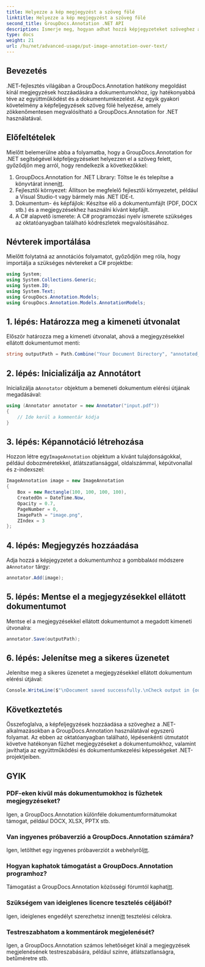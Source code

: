 ```yaml
---
title: Helyezze a kép megjegyzést a szöveg fölé
linktitle: Helyezze a kép megjegyzést a szöveg fölé
second_title: GroupDocs.Annotation .NET API
description: Ismerje meg, hogyan adhat hozzá képjegyzeteket szöveghez a .NET-ben a GroupDocs.Annotation segítségével a hatékony dokumentumkezelés és együttműködés érdekében.
type: docs
weight: 21
url: /hu/net/advanced-usage/put-image-annotation-over-text/
---
```

## Bevezetés
.NET-fejlesztés világában a GroupDocs.Annotation hatékony megoldást kínál megjegyzések hozzáadására a dokumentumokhoz, így hatékonyabbá téve az együttműködést és a dokumentumkezelést. Az egyik gyakori követelmény a képfeljegyzések szöveg fölé helyezése, amely zökkenőmentesen megvalósítható a GroupDocs.Annotation for .NET használatával.
## Előfeltételek
Mielőtt belemerülne abba a folyamatba, hogy a GroupDocs.Annotation for .NET segítségével képfeljegyzéseket helyezzen el a szöveg felett, győződjön meg arról, hogy rendelkezik a következőkkel:
1.  GroupDocs.Annotation for .NET Library: Töltse le és telepítse a könyvtárat innen[itt](https://releases.groupdocs.com/annotation/net/).
2. Fejlesztői környezet: Állítson be megfelelő fejlesztői környezetet, például a Visual Studio-t vagy bármely más .NET IDE-t.
3. Dokumentum- és képfájlok: Készítse elő a dokumentumfájlt (PDF, DOCX stb.) és a megjegyzésekhez használni kívánt képfájlt.
4. A C# alapvető ismerete: A C# programozási nyelv ismerete szükséges az oktatóanyagban található kódrészletek megvalósításához.

## Névterek importálása
Mielőtt folytatná az annotációs folyamatot, győződjön meg róla, hogy importálja a szükséges névtereket a C# projektbe:
```csharp
using System;
using System.Collections.Generic;
using System.IO;
using System.Text;
using GroupDocs.Annotation.Models;
using GroupDocs.Annotation.Models.AnnotationModels;
```
## 1. lépés: Határozza meg a kimeneti útvonalat
Először határozza meg a kimeneti útvonalat, ahová a megjegyzésekkel ellátott dokumentumot menti:
```csharp
string outputPath = Path.Combine("Your Document Directory", "annotated_document.pdf");
```
## 2. lépés: Inicializálja az Annotátort
 Inicializálja a`Annotator` objektum a bemeneti dokumentum elérési útjának megadásával:
```csharp
using (Annotator annotator = new Annotator("input.pdf"))
{
    // Ide kerül a kommentár kódja
}
```
## 3. lépés: Képannotáció létrehozása
 Hozzon létre egy`ImageAnnotation` objektum a kívánt tulajdonságokkal, például dobozméretekkel, átlátszatlansággal, oldalszámmal, képútvonallal és z-indexszel:
```csharp
ImageAnnotation image = new ImageAnnotation
{
    Box = new Rectangle(100, 100, 100, 100),
    CreatedOn = DateTime.Now,
    Opacity = 0.7,
    PageNumber = 0,
    ImagePath = "image.png",
    ZIndex = 3
};
```
## 4. lépés: Megjegyzés hozzáadása
 Adja hozzá a képjegyzetet a dokumentumhoz a gombbal`Add` módszere a`Annotator` tárgy:
```csharp
annotator.Add(image);
```
## 5. lépés: Mentse el a megjegyzésekkel ellátott dokumentumot
Mentse el a megjegyzésekkel ellátott dokumentumot a megadott kimeneti útvonalra:
```csharp
annotator.Save(outputPath);
```
## 6. lépés: Jelenítse meg a sikeres üzenetet
Jelenítse meg a sikeres üzenetet a megjegyzésekkel ellátott dokumentum elérési útjával:
```csharp
Console.WriteLine($"\nDocument saved successfully.\nCheck output in {outputPath}.");
```

## Következtetés
Összefoglalva, a képfeljegyzések hozzáadása a szöveghez a .NET-alkalmazásokban a GroupDocs.Annotation használatával egyszerű folyamat. Az ebben az oktatóanyagban található, lépésenkénti útmutatót követve hatékonyan fűzhet megjegyzéseket a dokumentumokhoz, valamint javíthatja az együttműködési és dokumentumkezelési képességeket .NET-projektjeiben.
## GYIK
### PDF-eken kívül más dokumentumokhoz is fűzhetek megjegyzéseket?
Igen, a GroupDocs.Annotation különféle dokumentumformátumokat támogat, például DOCX, XLSX, PPTX stb.
### Van ingyenes próbaverzió a GroupDocs.Annotation számára?
 Igen, letölthet egy ingyenes próbaverziót a webhelyről[itt](https://releases.groupdocs.com/).
### Hogyan kaphatok támogatást a GroupDocs.Annotation programhoz?
 Támogatást a GroupDocs.Annotation közösségi fórumtól kaphat[itt](https://forum.groupdocs.com/c/annotation/10).
### Szükségem van ideiglenes licencre tesztelés céljából?
 Igen, ideiglenes engedélyt szerezhetsz innen[itt](https://purchase.groupdocs.com/temporary-license/) tesztelési célokra.
### Testreszabhatom a kommentárok megjelenését?
Igen, a GroupDocs.Annotation számos lehetőséget kínál a megjegyzések megjelenésének testreszabására, például színre, átlátszatlanságra, betűméretre stb.
